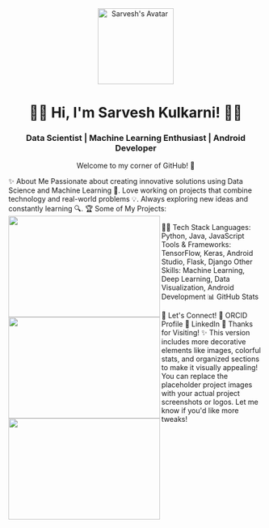 <div align="center"> <img src="https://avatars.githubusercontent.com/u/1234567?v=4" width="150" alt="Sarvesh's Avatar" /> <h1>👨‍💻 Hi, I'm Sarvesh Kulkarni! 👨‍💻</h1> <h3>Data Scientist | Machine Learning Enthusiast | Android Developer</h3> <p>Welcome to my corner of GitHub! 🚀</p> </div>
✨ About Me
Passionate about creating innovative solutions using Data Science and Machine Learning 🧠.
Love working on projects that combine technology and real-world problems 💡.
Always exploring new ideas and constantly learning 🔍.
🏆 Some of My Projects:
<a href="https://github.com/sarveshkulkarni2023/Movie-Genre-Classification"><img align="left" width="300" height="200" src="https://via.placeholder.com/300x200.png?text=Movie+Genre+Classification" /></a> <a href="https://github.com/sarveshkulkarni2023/Spam-SMS-Detection"><img align="left" width="300" height="200" src="https://via.placeholder.com/300x200.png?text=Spam+SMS+Detection" /></a> <a href="https://github.com/sarveshkulkarni2023/Credit-Card-Fraud-Detection"><img align="left" width="300" height="200" src="https://via.placeholder.com/300x200.png?text=Credit+Card+Fraud+Detection" /></a>

🧑‍💻 Tech Stack
Languages: Python, Java, JavaScript
Tools & Frameworks: TensorFlow, Keras, Android Studio, Flask, Django
Other Skills: Machine Learning, Deep Learning, Data Visualization, Android Development
📊 GitHub Stats


💬 Let's Connect!
📘 ORCID Profile
💼 LinkedIn
🌟 Thanks for Visiting! ✨
This version includes more decorative elements like images, colorful stats, and organized sections to make it visually appealing! You can replace the placeholder project images with your actual project screenshots or logos. Let me know if you'd like more tweaks!
